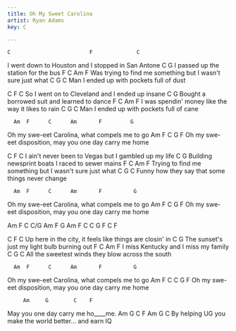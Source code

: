 ```yaml
---
title: Oh My Sweet Carolina
artist: Ryan Adams
key: C

---
```

    C                         F              C
I went down to Houston and I stopped in San Antone
    C                            G
I passed up the station for the bus
    F                  C               Am               F
Was trying to find me something but I wasn't sure just what
          C          G               C
Man I ended up with pockets full of dust


   C                           F           C
So I went on to Cleveland and I ended up insane
   C                                  G
Bought a borrowed suit and learned to dance
   F            C             Am               F
I was spendin' money like the way it likes to rain
       C            G               C
Man I ended up with pockets full of cane


      Am  F      C      Am       F         G
Oh my swe-eet Carolina, what compels me to go
      Am  F         C                       G        F
Oh my swe-eet disposition, may you one day carry me home



   C                              F              C
I ain't never been to Vegas but I gambled up my life
    C                                      G
Building newsprint boats I raced to sewer mains
      F             C              Am               F
Trying to find me something but I wasn't sure just what
       C                G                  C
Funny how they say that some things never change


      Am  F      C      Am       F          G
Oh my swe-eet Carolina, what compels me to go
      Am  F         C                      G         F
Oh my swe-eet disposition, may you one day carry me home


Am  F  C  C/G
Am  F  G
Am  F  C
C G F C F



   C                                F                C
Up here in the city, it feels like things are closin' in
    C                                   G
The sunset's just my light bulb burning out
 F         C          Am           F
I miss Kentucky and I miss my family
          C                 G               C
All the sweetest winds they blow across the south


      Am  F      C      Am       F          G
Oh my swe-eet Carolina, what compels me to go
      Am  F         C               C      G         F
Oh my swe-eet disposition, may you one day carry me home


         Am     G        C    F
May you one day carry me ho____me.
         Am     G        C    F
         Am     G        C
By helping UG you make the world better... and earn IQ
